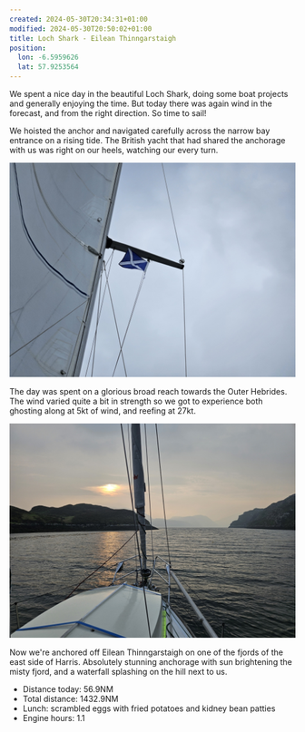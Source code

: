 ```yaml
---
created: 2024-05-30T20:34:31+01:00
modified: 2024-05-30T20:50:02+01:00
title: Loch Shark - Eilean Thinngarstaigh
position:
  lon: -6.5959626
  lat: 57.9253564
---
```


We spent a nice day in the beautiful Loch Shark, doing some boat projects and generally enjoying the time. But today there was again wind in the forecast, and from the right direction. So time to sail!

We hoisted the anchor and navigated carefully across the narrow bay entrance on a rising tide. The British yacht that had shared the anchorage with us was right on our heels, watching our every turn.

![Image](../2024/eb3dca98a7d41ada547d17dc7ece4e36.jpg) 

The day was spent on a glorious broad reach towards the Outer Hebrides. The wind varied quite a bit in strength so we got to experience both ghosting along at 5kt of wind, and reefing at 27kt.

![Image](../2024/dcc527bde7281f69bae624b63a0bff46.jpg) 

Now we're anchored off Eilean Thinngarstaigh on one of the fjords of the east side of Harris. Absolutely stunning anchorage with sun brightening the misty fjord, and a waterfall splashing on the hill next to us.

* Distance today: 56.9NM
* Total distance: 1432.9NM
* Lunch: scrambled eggs with fried potatoes and kidney bean patties 
* Engine hours: 1.1
